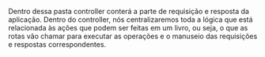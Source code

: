 Dentro dessa pasta controller conterá a parte de requisição e resposta da aplicação. Dentro do controller, nós centralizaremos toda a lógica que está relacionada às ações que podem ser feitas em um livro, ou seja, o que as rotas vão chamar para executar as operações e o manuseio das requisições e respostas correspondentes.